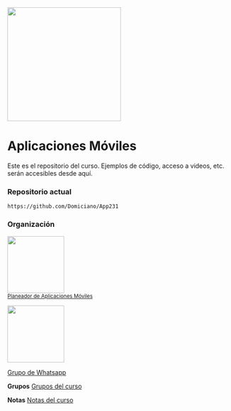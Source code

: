 <img width="256" src="https://www.icesi.edu.co/launiversidad/images/La_universidad/logo_icesi.png">

# Aplicaciones Móviles
Este es el repositorio del curso. Ejemplos de código, acceso a videos, etc. serán accesibles desde aquí.

### Repositorio actual
```
https://github.com/Domiciano/App231
```


### Organización
<a href="https://miro.com/app/board/o9J_l2waJG0="><img width="128" src="https://store-images.s-microsoft.com/image/apps.59334.13959754522315136.c4ea2415-8e3c-42bf-8f77-e885eb7c11a1.be6eacf3-e0b4-4478-9abc-47192806c1b5?mode=scale&q=90&h=300&w=300"></a><br>
<a href="https://miro.com/app/board/o9J_l2waJG0="><small>Planeador de Aplicaciones Móviles</small></a>



<a href="https://chat.whatsapp.com/CNiVzjZuLHW0FcR8Ngo1qs"><img src="https://upload.wikimedia.org/wikipedia/commons/thumb/6/6b/WhatsApp.svg/479px-WhatsApp.svg.png" width="128"></a><br>

<a href="https://chat.whatsapp.com/CNiVzjZuLHW0FcR8Ngo1qs">Grupo de Whatsapp</a>


<b>Grupos</b>
<a href="https://docs.google.com/spreadsheets/d/1OKWqjhu4hir5ElUflNdD5r3SW5zyIew8A3AgtHAzxgA/edit#gid=0">Grupos del curso</a>

<b>Notas</b>
<a href="https://docs.google.com/spreadsheets/d/1HrVZ9f8jK0Ou6gMS5r-crR9JG8t6d7a0gbZmhY2IXek/edit?usp=sharing">Notas del curso</a>
